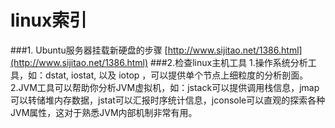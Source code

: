 # linux索引
###1. Ubuntu服务器挂载新硬盘的步骤
[http://www.sijitao.net/1386.html](http://www.sijitao.net/1386.html)
###2.检查linux主机工具
1.操作系统分析工具，如：dstat, iostat, 以及 iotop ，可以提供单个节点上细粒度的分析剖面。
2.JVM工具可以帮助你分析JVM虚拟机，如：jstack可以提供调用栈信息，jmap可以转储堆内存数据，jstat可以汇报时序统计信息，jconsole可以直观的探索各种JVM属性，这对于熟悉JVM内部机制非常有用。

